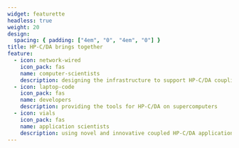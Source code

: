 ```yaml
---
widget: featurette
headless: true
weight: 20
design:
  spacing: { padding: ["4em", "0", "4em", "0"] }
title: HP-C/DA brings together
feature:
  - icon: network-wired
    icon_pack: fas
    name: computer-scientists
    description: designing the infrastructure to support HP-C/DA coupling
  - icon: laptop-code
    icon_pack: fas
    name: developers
    description: providing the tools for HP-C/DA on supercomputers
  - icon: vials
    icon_pack: fas
    name: application scientists
    description: using novel and innovative coupled HP-C/DA applications
---
```

